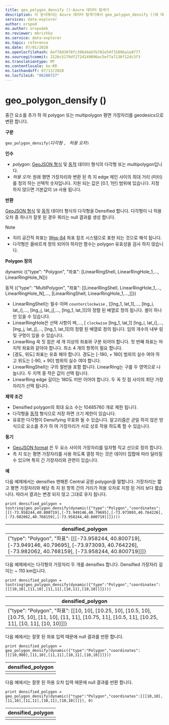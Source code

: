 ```yaml
---
title: geo_polygon_densify ()-Azure 데이터 탐색기
description: 이 문서에서는 Azure 데이터 탐색기에서 geo_polygon_densify ()에 대해 설명 합니다.
services: data-explorer
author: orspod
ms.author: orspodek
ms.reviewer: mbrichko
ms.service: data-explorer
ms.topic: reference
ms.date: 07/01/2020
ms.openlocfilehash: 6ef78d3078fc396d4ebfb782e54f31096a1e8777
ms.sourcegitcommit: 2126c5176df272d149896ac5ef7a7136f12dc3f3
ms.translationtype: MT
ms.contentlocale: ko-KR
ms.lasthandoff: 07/13/2020
ms.locfileid: "86280727"
---
```

# <a name="geo_polygon_densify"></a>geo_polygon_densify ()

중간 요소를 추가 하 여 polygon 또는 multipolygon 평면 가장자리를 geodesics으로 변환 합니다.

**구문**

`geo_polygon_densify(`*다각형* `, ` *허용 오차*`)`

**인수**

* *polygon*: [GeoJSON 형식](https://tools.ietf.org/html/rfc7946) 및 [동적](./scalar-data-types/dynamic.md) 데이터 형식의 다각형 또는 multipolygon입니다.
* *허용 오차*: 원래 평면 가장자리와 변환 된 측 지 edge 체인 사이의 최대 거리 (미터)를 정의 하는 선택적 숫자입니다. 지원 되는 값은 [0.1, 1만] 범위에 있습니다. 지정 하지 않으면 기본값이 `10` 사용 됩니다.

**반환**

[GeoJSON 형식](https://tools.ietf.org/html/rfc7946) 및 [동적](./scalar-data-types/dynamic.md) 데이터 형식의 다각형을 Densified 합니다. 다각형이 나 허용 오차 중 하나가 잘못 된 경우 쿼리는 null 결과를 생성 합니다.

> [!NOTE]
> * 지리 공간적 좌표는 [Wgs-84](https://earth-info.nga.mil/GandG/update/index.php?action=home) 좌표 참조 시스템으로 표현 되는 것으로 해석 됩니다.
> * 다각형은 올바르게 정의 되어야 하지만 함수는 polygon 유효성을 검사 하지 않습니다.

**Polygon 정의**

dynamic ({"type": "Polygon", "좌표": [LinearRingShell, LinearRingHole_1,..., LinearRingHole_N]})

동적 ({"type": "MultiPolygon", "좌표": [[LinearRingShell, LinearRingHole_1,..., LinearRingHole_N],..., [LinearRingShell, LinearRingHole_1,...,]]})

* LinearRingShell는 필수 이며 `counterclockwise` , [[lng_1, lat_1],..., [lng_i, lat_i],..., [lng_j, lat_j],..., [lng_1, lat_1]]의 정렬 된 배열로 정의 됩니다. 셸이 하나만 있을 수 있습니다.
* LinearRingHole은 선택 사항이 며,..., [ `clockwise` [lng_1, lat_1] [lng_i, lat_i],..., [lng_j, lat_j],..., [lng_1, lat_1]]의 정렬 된 배열로 정의 됩니다. 임의 개수의 내부 링 및 구멍이 있을 수 있습니다.
* LinearRing 꼭 짓 점은 세 개 이상의 좌표와 구분 되어야 합니다. 첫 번째 좌표는 마지막 좌표와 같아야 합니다. 최소 4 개의 항목이 필요 합니다.
* [경도, 위도] 좌표는 유효 해야 합니다. 경도는 [-180, + 180] 범위의 실수 여야 하 고 위도는 [-90, + 90] 범위의 실수 여야 합니다.
* LinearRingShell는 구의 절반을 포함 합니다. LinearRing는 구를 두 영역으로 나눕니다. 두 지역 중 작은 값이 선택 됩니다.
* LinearRing edge 길이는 180도 미만 이어야 합니다. 두 꼭 짓 점 사이의 최단 가장자리가 선택 됩니다.

**제약 조건**

* Densified polygon의 최대 요소 수는 10485760 개로 제한 됩니다.
* 다각형을 [동적](./scalar-data-types/dynamic.md) 형식으로 저장 하면 크기 제한이 있습니다.
* 유효한 다각형이 Densifying 무효화 될 수 있습니다. 알고리즘은 균일 하지 않은 방식으로 요소를 추가 하 여 가장자리가 서로 상호 작용 하도록 할 수 있습니다.

**동기**

* [GeoJSON format](https://tools.ietf.org/html/rfc7946) 은 두 요소 사이의 가장자리를 일자형 직교 선으로 정의 합니다.
* 측 지 또는 평면 가장자리를 사용 하도록 결정 하는 것은 데이터 집합에 따라 달라질 수 있으며 특히 긴 가장자리와 관련이 있습니다.

**예**

다음 예제에서는 densifies 맨해튼 Central 공원 polygon을 말합니다. 가장자리는 짧고 평면 가장자리와 해당 측 지 된 항목 간의 거리가 허용 오차로 지정 된 거리 보다 짧습니다. 따라서 결과는 변경 되지 않고 그대로 유지 됩니다.

```kusto
print densified_polygon = tostring(geo_polygon_densify(dynamic({"type":"Polygon","coordinates":[[[-73.958244,40.800719],[-73.949146,40.79695],[-73.973093,40.764226],[-73.982062,40.768159],[-73.958244,40.800719]]]})))
```

|densified_polygon|
|---|
|{"type": "Polygon", "좌표": [[[-73.958244, 40.800719], [-73.949146, 40.79695], [-73.973093, 40.764226], [-73.982062, 40.768159], [-73.958244, 40.800719]]]}|

다음 예제에서는 다각형의 가장자리 두 개를 densifies 합니다. Densified 가장자리 길이는 ~ 110 km입니다.

```kusto
print densified_polygon = tostring(geo_polygon_densify(dynamic({"type":"Polygon","coordinates":[[[10,10],[11,10],[11,11],[10,11],[10,10]]]})))
```

|densified_polygon|
|---|
|{"type": "Polygon", "좌표": [[10, 10], [10.25, 10], [10.5, 10], [10.75, 10], [11, 10], [11, 11], [10.75, 11], [10.5, 11], [10.25, 11], [10, 11], [10, 10]]]}|

다음 예에서는 잘못 된 좌표 입력 때문에 null 결과를 반환 합니다.

```kusto
print densified_polygon = geo_polygon_densify(dynamic({"type":"Polygon","coordinates":[[[10,900],[11,10],[11,11],[10,11],[10,10]]]}))
```

|densified_polygon|
|---|
||

다음 예에서는 잘못 된 허용 오차 입력 때문에 null 결과를 반환 합니다.

```kusto
print densified_polygon = geo_polygon_densify(dynamic({"type":"Polygon","coordinates":[[[10,10],[11,10],[11,11],[10,11],[10,10]]]}), 0)
```

|densified_polygon|
|---|
||
